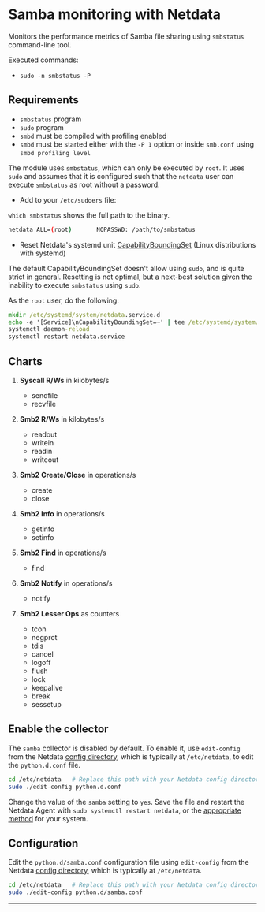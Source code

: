 <!--
title: "Samba monitoring with Netdata"
custom_edit_url: "https://github.com/netdata/netdata/edit/master/collectors/python.d.plugin/samba/README.md"
sidebar_label: "Samba"
learn_status: "Published"
learn_topic_type: "References"
learn_rel_path: "Collectors References/Apps"
-->

# Samba monitoring with Netdata

Monitors the performance metrics of Samba file sharing using `smbstatus` command-line tool.

Executed commands:

- `sudo -n smbstatus -P`

## Requirements

- `smbstatus` program
- `sudo` program
- `smbd` must be compiled with profiling enabled
- `smbd` must be started either with the `-P 1` option or inside `smb.conf` using `smbd profiling level`

The module uses `smbstatus`, which can only be executed by `root`. It uses
`sudo` and assumes that it is configured such that the `netdata` user can execute `smbstatus` as root without a
password.

- Add to your `/etc/sudoers` file:

`which smbstatus` shows the full path to the binary.

```bash
netdata ALL=(root)       NOPASSWD: /path/to/smbstatus
```

- Reset Netdata's systemd
  unit [CapabilityBoundingSet](https://www.freedesktop.org/software/systemd/man/systemd.exec.html#Capabilities) (Linux
  distributions with systemd)

The default CapabilityBoundingSet doesn't allow using `sudo`, and is quite strict in general. Resetting is not optimal, but a next-best solution given the inability to execute `smbstatus` using `sudo`.


As the `root` user, do the following:

```cmd
mkdir /etc/systemd/system/netdata.service.d
echo -e '[Service]\nCapabilityBoundingSet=~' | tee /etc/systemd/system/netdata.service.d/unset-capability-bounding-set.conf
systemctl daemon-reload
systemctl restart netdata.service
```

## Charts

1. **Syscall R/Ws** in kilobytes/s

    - sendfile
    - recvfile

2. **Smb2 R/Ws** in kilobytes/s

    - readout
    - writein
    - readin
    - writeout

3. **Smb2 Create/Close** in operations/s

    - create
    - close

4. **Smb2 Info** in operations/s

    - getinfo
    - setinfo

5. **Smb2 Find** in operations/s

    - find

6. **Smb2 Notify** in operations/s

    - notify

7. **Smb2 Lesser Ops** as counters

    - tcon
    - negprot
    - tdis
    - cancel
    - logoff
    - flush
    - lock
    - keepalive
    - break
    - sessetup

## Enable the collector

The `samba` collector is disabled by default. To enable it, use `edit-config` from the
Netdata [config directory](/docs/configure/nodes.md), which is typically at `/etc/netdata`, to edit the `python.d.conf`
file.

```bash
cd /etc/netdata   # Replace this path with your Netdata config directory, if different
sudo ./edit-config python.d.conf
```

Change the value of the `samba` setting to `yes`. Save the file and restart the Netdata Agent with `sudo systemctl
restart netdata`, or the [appropriate method](/docs/configure/start-stop-restart.md) for your system.

## Configuration

Edit the `python.d/samba.conf` configuration file using `edit-config` from the
Netdata [config directory](/docs/configure/nodes.md), which is typically at `/etc/netdata`.

```bash
cd /etc/netdata   # Replace this path with your Netdata config directory, if different
sudo ./edit-config python.d/samba.conf
```

---


